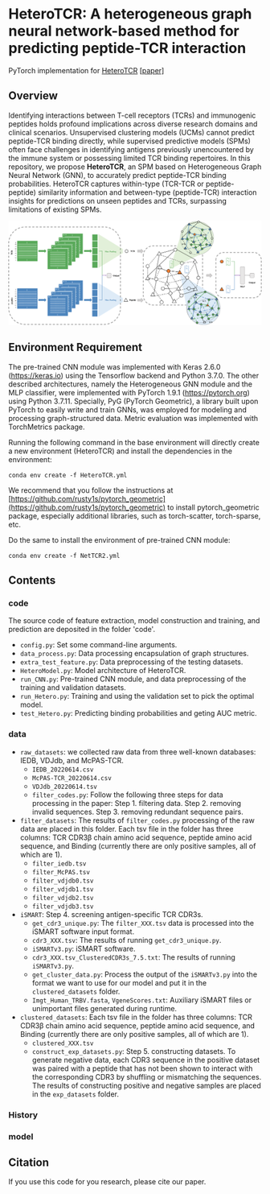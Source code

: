 # HeteroTCR: A heterogeneous graph neural network-based method for predicting peptide-TCR interaction

PyTorch implementation for [HeteroTCR](https://github.com/yuzilan/HeteroTCR) [[paper]](https://github.com/yuzilan/HeteroTCR)

## Overview

Identifying interactions between T-cell receptors (TCRs) and immunogenic peptides holds profound implications across diverse research domains and clinical scenarios. Unsupervised clustering models (UCMs) cannot predict peptide-TCR binding directly, while supervised predictive models (SPMs) often face challenges in identifying antigens previously unencountered by the immune system or possessing limited TCR binding repertoires. In this repository, we propose **HeteroTCR**, an SPM based on Heterogeneous Graph Neural Network (GNN), to accurately predict peptide-TCR binding probabilities. HeteroTCR captures within-type (TCR-TCR or peptide-peptide) similarity information and between-type (peptide-TCR) interaction insights for predictions on unseen peptides and TCRs, surpassing limitations of existing SPMs. 

![](./HeteroTCR.png)

## Environment Requirement

The pre-trained CNN module was implemented with Keras 2.6.0 (https://keras.io) using the Tensorflow backend and Python 3.7.0. The other described architectures, namely the Heterogeneous GNN module and the MLP classifier, were implemented with PyTorch 1.9.1 (https://pytorch.org) using Python 3.7.11. Specially, PyG (PyTorch Geometric), a library built upon PyTorch to easily write and train GNNs, was employed for modeling and processing graph-structured data. Metric evaluation was implemented with TorchMetrics package.

Running the following command in the base environment will directly create a new environment (HeteroTCR) and install the dependencies in the environment:

```console
conda env create -f HeteroTCR.yml
```

We recommend that you follow the instructions at [https://github.com/rusty1s/pytorch_geometric](https://github.com/rusty1s/pytorch_geometric) to install pytorch_geometric package, especially additional libraries, such as torch-scatter, torch-sparse, etc.

Do the same to install the environment of pre-trained CNN module:

```console
conda env create -f NetTCR2.yml
```

## Contents

### code

The source code of feature extraction, model construction and training, and prediction are deposited in the folder 'code'.

* `config.py`: Set some command-line arguments.
* `data_process.py`: Data processing encapsulation of graph structures.
* `extra_test_feature.py`: Data preprocessing of the testing datasets.
* `HeteroModel.py`: Model architecture of HeteroTCR.
* `run_CNN.py`: Pre-trained CNN module, and data preprocessing of the training and validation datasets.
* `run_Hetero.py`: Training and using the validation set to pick the optimal model.
* `test_Hetero.py`: Predicting binding probabilities and geting AUC metric.

### data

* `raw_datasets`: we collected raw data from three well-known databases: IEDB, VDJdb, and McPAS-TCR.
  - `IEDB_20220614.csv`
  - `McPAS-TCR_20220614.csv`
  - `VDJdb_20220614.tsv`
  - `filter_codes.py`: Follow the following three steps for data processing in the paper: Step 1. filtering data. Step 2. removing invalid sequences. Step 3. removing redundant sequence pairs.
* `filter_datasets`: The results of `filter_codes.py` processing of the raw data are placed in this folder. Each tsv file in the folder has three columns: TCR CDR3β chain amino acid sequence, peptide amino acid sequence, and Binding (currently there are only positive samples, all of which are 1).
  - `filter_iedb.tsv`
  - `filter_McPAS.tsv`
  - `filter_vdjdb0.tsv`
  - `filter_vdjdb1.tsv`
  - `filter_vdjdb2.tsv`
  - `filter_vdjdb3.tsv`
* `iSMART`: Step 4. screening antigen-specific TCR CDR3s.
  - `get_cdr3_unique.py`: The `filter_XXX.tsv` data is processed into the iSMART software input format.
  - `cdr3_XXX.tsv`: The results of running `get_cdr3_unique.py`.
  - `iSMARTv3.py`: iSMART software.
  - `cdr3_XXX.tsv_ClusteredCDR3s_7.5.txt`: The results of running `iSMARTv3.py`.
  - `get_cluster_data.py`: Process the output of the `iSMARTv3.py` into the format we want to use for our model and put it in the `clustered_datasets` folder.
  - `Imgt_Human_TRBV.fasta`, `VgeneScores.txt`: Auxiliary iSMART files or unimportant files generated during runtime.
* `clustered_datasets`: Each tsv file in the folder has three columns: TCR CDR3β chain amino acid sequence, peptide amino acid sequence, and Binding (currently there are only positive samples, all of which are 1).
  - `clustered_XXX.tsv`
  - `construct_exp_datasets.py`: Step 5. constructing datasets. To generate negative data, each CDR3 sequence in the positive dataset was paired with a peptide that has not been shown to interact with the corresponding CDR3 by shuffling or mismatching the sequences. The results of constructing positive and negative samples are placed in the `exp_datasets` folder.

### History




### model




## Citation

If you use this code for you research, please cite our paper.

```

```
